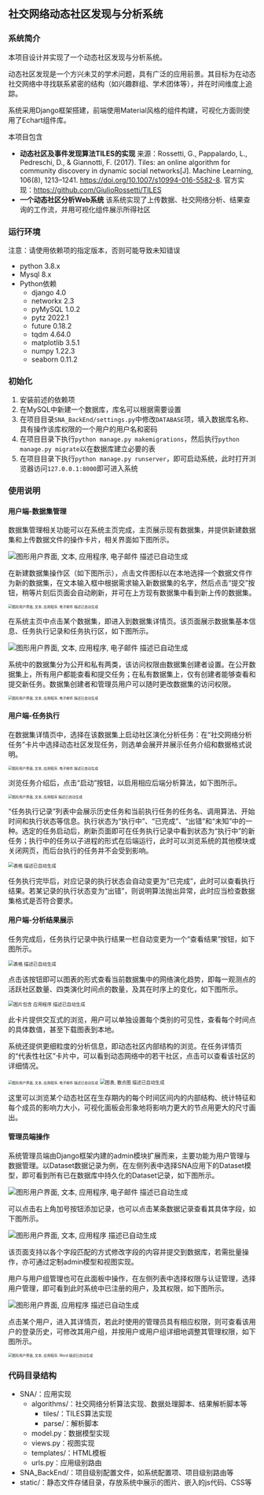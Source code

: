 
## 社交网络动态社区发现与分析系统

### 系统简介

本项目设计并实现了一个动态社区发现与分析系统。

动态社区发现是一个方兴未艾的学术问题，具有广泛的应用前景。其目标为在动态社交网络中寻找联系紧密的结构（如兴趣群组、学术团体等），并在时间维度上追踪。

系统采用Django框架搭建，前端使用Material风格的组件构建，可视化方面则使用了Echart组件库。

本项目包含

+ **动态社区及事件发现算法TILES的实现**
  来源：Rossetti, G., Pappalardo, L., Pedreschi, D., & Giannotti, F. (2017). Tiles: an online algorithm for community discovery in dynamic social networks[J]. Machine Learning, 106(8), 1213–1241. https://doi.org/10.1007/s10994-016-5582-8.
  官方实现：https://github.com/GiulioRossetti/TILES
+ **一个动态社区分析Web系统**
  该系统实现了上传数据、社交网络分析、结果查询的工作流，并用可视化组件展示所得社区



### 运行环境

注意：请使用依赖项的指定版本，否则可能导致未知错误

+ python 3.8.x
+ Mysql 8.x
+ Python依赖
  + django 4.0
  + networkx 2.3
  + pyMySQL 1.0.2
  + pytz 2022.1
  + future 0.18.2
  + tqdm 4.64.0
  + matplotlib 3.5.1
  + numpy 1.22.3
  + seaborn 0.11.2



### 初始化

1. 安装前述的依赖项
2. 在MySQL中新建一个数据库，库名可以根据需要设置
3. 在项目目录`SNA_BackEnd/settings.py`中修改`DATABASE`项，填入数据库名称、具有操作该库权限的一个用户的用户名和密码
4. 在项目目录下执行`python manage.py makemigrations`，然后执行`python manage.py migrate`以在数据库建立必要的表
5. 在项目目录下执行`python manage.py runserver`，即可启动系统，此时打开浏览器访问`127.0.0.1:8000`即可进入系统





### 使用说明

#### 用户端-数据集管理

数据集管理相关功能可以在系统主页完成，主页展示现有数据集，并提供新建数据集和上传数据文件的操作卡片，相关界面如下图所示。

![图形用户界面, 文本, 应用程序, 电子邮件  描述已自动生成](README.assets/clip_image001.png)



在新建数据集操作区（如下图所示），点击文件图标以在本地选择一个数据文件作为新的数据集，在文本输入框中根据需求输入新数据集的名字，然后点击“提交”按钮，稍等片刻后页面会自动刷新，并可在上方现有数据集中看到新上传的数据集。

<img src="README.assets/clip_image002.png" alt="图形用户界面, 文本, 应用程序, 电子邮件  描述已自动生成" style="zoom:50%;" />



在系统主页中点击某个数据集，即进入到数据集详情页。该页面展示数据集基本信息、任务执行记录和任务执行区，如下图所示。

![图形用户界面, 文本, 应用程序, 电子邮件  描述已自动生成](README.assets/clip_image003.png)



系统中的数据集分为公开和私有两类，该访问权限由数据集创建者设置。在公开数据集上，所有用户都能查看和提交任务；在私有数据集上，仅有创建者能够查看和提交新任务。数据集创建者和管理员用户可以随时更改数据集的访问权限。

<img src="README.assets/clip_image004.png" alt="图形用户界面, 文本, 应用程序, 电子邮件  描述已自动生成" style="zoom: 50%;" />



#### 用户端-任务执行

在数据集详情页中，选择在该数据集上启动社区演化分析任务：在“社交网络分析任务”卡片中选择动态社区发现任务，则选单会展开并展示任务介绍和数据格式说明。

<img src="README.assets/clip_image005.png" alt="图形用户界面, 文本, 应用程序, 电子邮件  描述已自动生成" style="zoom:50%;" />



浏览任务介绍后，点击“启动”按钮，以启用相应后端分析算法，如下图所示。

<img src="README.assets/clip_image006.png" alt="图形用户界面, 文本, 应用程序  描述已自动生成" style="zoom:50%;" />



“任务执行记录”列表中会展示历史任务和当前执行任务的任务名、调用算法、开始时间和执行状态等信息。执行状态为“执行中”、“已完成”、“出错”和“未知”中的一种。选定的任务启动后，刷新页面即可在任务执行记录中看到状态为“执行中”的新任务；执行中的任务以子进程的形式在后端运行，此时可以浏览系统的其他模块或关闭网页，而后台执行的任务并不会受到影响。

<img src="README.assets/1.png" alt="表格  描述已自动生成" style="zoom: 67%;" />



任务执行完毕后，对应记录的执行状态会自动变更为“已完成”，此时可以查看执行结果。若某记录的执行状态变为“出错”，则说明算法抛出异常，此时应当检查数据集格式是否符合要求。

#### 用户端-分析结果展示

任务完成后，任务执行记录中执行结果一栏自动变更为一个“查看结果”按钮，如下图所示。

<img src="README.assets/2.png" alt="表格  描述已自动生成" style="zoom: 67%;" />



点击该按钮即可以图表的形式查看当前数据集中的网络演化趋势，即每一观测点的活跃社区数量、四类演化时间点的数量，及其在时序上的变化，如下图所示。

<img src="README.assets/3.png" alt="图片包含 应用程序  描述已自动生成" style="zoom:67%;" />



此卡片提供交互式的浏览，用户可以单独设置每个类别的可见性，查看每个时间点的具体数值，甚至下载图表到本地。

系统还提供更细粒度的分析信息，即动态社区内部结构的浏览。在任务详情页的“代表性社区”卡片中，可以看到动态网络中的若干社区，点击可以查看该社区的详细情况。

<img src="README.assets/clip_image013.png" alt="图形用户界面, 文本, 应用程序, 电子邮件  描述已自动生成" style="zoom:50%;" />



<img src="README.assets/clip_image014.png" alt="图表, 散点图  描述已自动生成" style="zoom:67%;" />



这里可以浏览某个动态社区在生存期内的每个时间区间内的内部结构、统计特征和每个成员的影响力大小，可视化面板会形象地将影响力更大的节点用更大的尺寸画出。



#### 管理员端操作

系统管理员端由Django框架内建的admin模块扩展而来，主要功能为用户管理与数据管理。以Dataset数据记录为例，在左侧列表中选择SNA应用下的Dataset模型，即可看到所有已在数据库中持久化的Dataset记录，如下图所示。

![图形用户界面, 文本, 应用程序, 电子邮件  描述已自动生成](README.assets/clip_image015.png)



可以点击右上角加号按钮添加记录，也可以点击某条数据记录查看其具体字段，如下图所示。

![图形用户界面, 文本, 应用程序  描述已自动生成](README.assets/clip_image016.png)



该页面支持以各个字段匹配的方式修改字段的内容并提交到数据库，若需批量操作，亦可通过定制admin模型和视图实现。

用户与用户组管理也可在此面板中操作，在左侧列表中选择权限与认证管理，选择用户管理，即可看到此时系统中已注册的用户，及其权限，如下图所示。

![图形用户界面, 应用程序  描述已自动生成](README.assets/clip_image017.png)



点击某个用户，进入其详情页，若此时使用的管理员具有相应权限，则可查看该用户的登录历史，可修改其用户组，并按用户或用户组详细地调整其管理权限，如下图所示。

<img src="README.assets/clip_image018.png" alt="图形用户界面, 文本, 应用程序, Word  描述已自动生成" style="zoom:50%;" />




### 代码目录结构

+ SNA/：应用实现
  + algorithms/：社交网络分析算法实现、数据处理脚本、结果解析脚本等
    + tiles/：TILES算法实现
    + parse/：解析脚本
  + model.py：数据模型实现
  + views.py：视图实现
  + templates/：HTML模板
  + urls.py：应用级别路由
+ SNA_BackEnd/：项目级别配置文件，如系统配置项、项目级别路由等
+ static/：静态文件存储目录，存放系统中展示的图片、嵌入的js代码、CSS等
